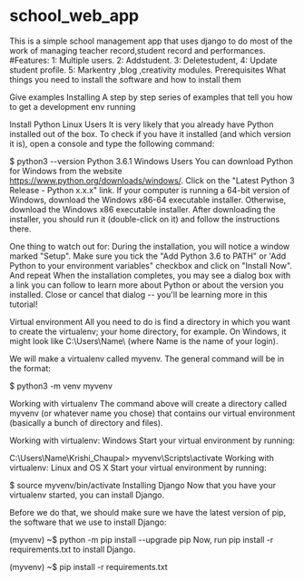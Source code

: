 # school_web_app
This is a simple school management app that uses django to do most of the work of managing teacher record,student record and performances.
#Features:
1: Multiple users.
2: Addstudent.
3: Deletestudent,
4: Update student profile.
5: Markentry ,blog ,creativity modules.
Prerequisites
What things you need to install the software and how to install them

Give examples
Installing
A step by step series of examples that tell you how to get a development env running

Install Python
Linux Users
It is very likely that you already have Python installed out of the box. To check if you have it installed (and which version it is), open a console and type the following command:

$ python3 --version
Python 3.6.1
Windows Users
You can download Python for Windows from the website https://www.python.org/downloads/windows/. Click on the "Latest Python 3 Release - Python x.x.x" link. If your computer is running a 64-bit version of Windows, download the Windows x86-64 executable installer. Otherwise, download the Windows x86 executable installer. After downloading the installer, you should run it (double-click on it) and follow the instructions there.

One thing to watch out for: During the installation, you will notice a window marked "Setup". Make sure you tick the "Add Python 3.6 to PATH" or 'Add Python to your environment variables" checkbox and click on "Install Now". And repeat When the installation completes, you may see a dialog box with a link you can follow to learn more about Python or about the version you installed. Close or cancel that dialog -- you'll be learning more in this tutorial!

Virtual environment
All you need to do is find a directory in which you want to create the virtualenv; your home directory, for example. On Windows, it might look like C:\Users\Name\ (where Name is the name of your login).

We will make a virtualenv called myvenv. The general command will be in the format:

$ python3 -m venv myvenv

Working with virtualenv
The command above will create a directory called myvenv (or whatever name you chose) that contains our virtual environment (basically a bunch of directory and files).

Working with virtualenv: Windows
Start your virtual environment by running:

C:\Users\Name\Krishi_Chaupal> myvenv\Scripts\activate
Working with virtualenv: Linux and OS X
Start your virtual environment by running:

$ source myvenv/bin/activate
Installing Django
Now that you have your virtualenv started, you can install Django.

Before we do that, we should make sure we have the latest version of pip, the software that we use to install Django:

(myvenv) ~$ python -m pip install --upgrade pip
Now, run pip install -r requirements.txt to install Django.

(myvenv) ~$ pip install -r requirements.txt
